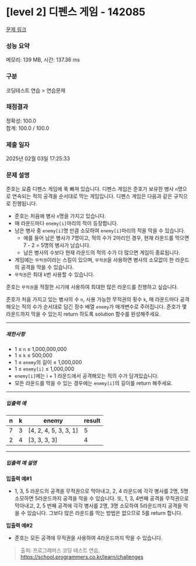 # [level 2] 디펜스 게임 - 142085 

[문제 링크](https://school.programmers.co.kr/learn/courses/30/lessons/142085?language=java) 

### 성능 요약

메모리: 139 MB, 시간: 137.36 ms

### 구분

코딩테스트 연습 > 연습문제

### 채점결과

정확성: 100.0<br/>합계: 100.0 / 100.0

### 제출 일자

2025년 02월 03일 17:25:33

### 문제 설명

<p>준호는 요즘 디펜스 게임에 푹 빠져 있습니다. 디펜스 게임은 준호가 보유한 병사 <code>n</code>명으로 연속되는 적의 공격을 순서대로 막는 게임입니다. 디펜스 게임은 다음과 같은 규칙으로 진행됩니다.</p>

<ul>
<li>준호는 처음에 병사 <code>n</code>명을 가지고 있습니다.</li>
<li>매 라운드마다 <code>enemy[i]</code>마리의 적이 등장합니다.</li>
<li>남은 병사 중 <code>enemy[i]</code>명 만큼 소모하여 <code>enemy[i]</code>마리의 적을 막을 수 있습니다.

<ul>
<li>예를 들어 남은 병사가 7명이고, 적의 수가 2마리인 경우, 현재 라운드를 막으면 7 - 2 = 5명의 병사가 남습니다.</li>
<li>남은 병사의 수보다 현재 라운드의 적의 수가 더 많으면 게임이 종료됩니다.</li>
</ul></li>
<li>게임에는 <code>무적권</code>이라는 스킬이 있으며, <code>무적권</code>을 사용하면 병사의 소모없이 한 라운드의 공격을 막을 수 있습니다.</li>
<li><code>무적권</code>은 최대 <code>k</code>번 사용할 수 있습니다.</li>
</ul>

<p>준호는 <code>무적권</code>을 적절한 시기에 사용하여 최대한 많은 라운드를 진행하고 싶습니다.</p>

<p>준호가 처음 가지고 있는 병사의 수 <code>n</code>, 사용 가능한 무적권의 횟수 <code>k</code>, 매 라운드마다 공격해오는 적의 수가 순서대로 담긴 정수 배열 <code>enemy</code>가 매개변수로 주어집니다. 준호가 몇 라운드까지 막을 수 있는지 return 하도록 solution 함수를 완성해주세요.</p>

<hr>

<h5>제한사항</h5>

<ul>
<li>1 ≤ <code>n</code> ≤ 1,000,000,000</li>
<li>1 ≤ <code>k</code> ≤ 500,000</li>
<li>1 ≤ <code>enemy</code>의 길이 ≤ 1,000,000</li>
<li>1 ≤ <code>enemy[i]</code> ≤ 1,000,000</li>
<li><code>enemy[i]</code>에는 i + 1 라운드에서 공격해오는 적의 수가 담겨있습니다.</li>
<li>모든 라운드를 막을 수 있는 경우에는 <code>enemy[i]</code>의 길이를 return 해주세요.</li>
</ul>

<hr>

<h5>입출력 예</h5>
<table class="table">
        <thead><tr>
<th>n</th>
<th>k</th>
<th>enemy</th>
<th>result</th>
</tr>
</thead>
        <tbody><tr>
<td>7</td>
<td>3</td>
<td>[4, 2, 4, 5, 3, 3, 1]</td>
<td>5</td>
</tr>
<tr>
<td>2</td>
<td>4</td>
<td>[3, 3, 3, 3]</td>
<td>4</td>
</tr>
</tbody>
      </table>
<hr>

<h5>입출력 예 설명</h5>

<p><strong>입출력 예#1</strong></p>

<ul>
<li>1, 3, 5 라운드의 공격을 무적권으로 막아내고, 2, 4 라운드에 각각 병사를 2명, 5명 소모하면 5라운드까지 공격을 막을 수 있습니다. 또, 1, 3, 4번째 공격을 무적권으로 막아내고, 2, 5 번째 공격에 각각 병사를 2명, 3명 소모하여 5라운드까지 공격을 막을 수 있습니다. 그보다 많은 라운드를 막는 방법은 없으므로 5를 return 합니다.</li>
</ul>

<p><strong>입출력 예#2</strong></p>

<ul>
<li>준호는 모든 공격에 무적권을 사용하여 4라운드까지 막을 수 있습니다.</li>
</ul>


> 출처: 프로그래머스 코딩 테스트 연습, https://school.programmers.co.kr/learn/challenges